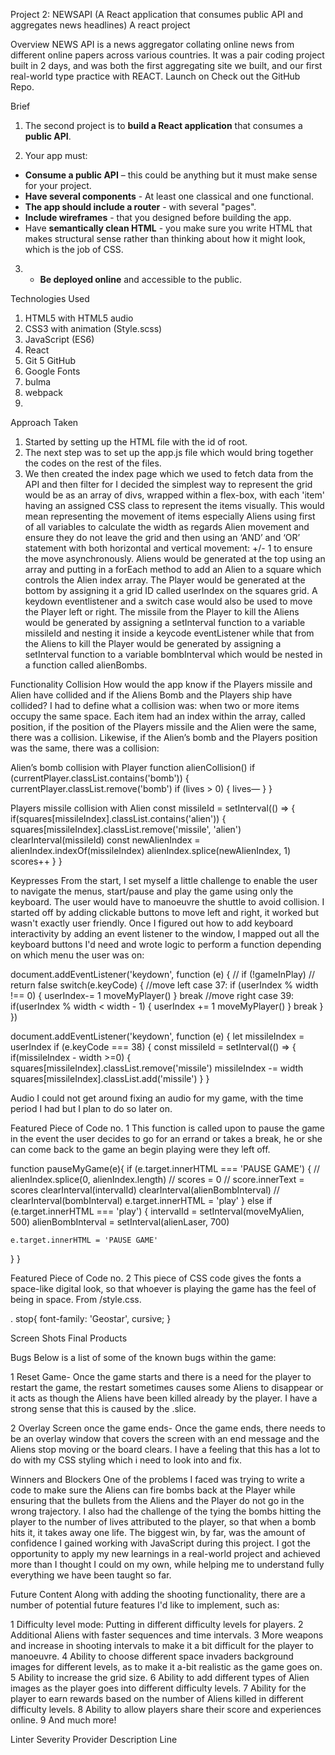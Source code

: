 Project 2: NEWSAPI (A React application that consumes public API and aggregates news headlines)
A react project

Overview
NEWS API is a news aggregator collating online news from different online papers across various countries. It was a pair coding project built in 2 days, and was both the first aggregating site we built, and our first real-world type practice with REACT. Launch on Check out the GitHub Repo.

Brief
1. The second project is to **build a React application** that consumes a **public API**.

2. Your app must:
​
* **Consume a public API** – this could be anything but it must make sense for your project.
* **Have several components** - At least one classical and one functional.
* **The app should include a router** - with several "pages".
* **Include wireframes** - that you designed before building the app.
* Have **semantically clean HTML** - you make sure you write HTML that makes structural sense rather than thinking about how it might look, which is the job of CSS.

3. * **Be deployed online** and accessible to the public.

Technologies Used
1. HTML5 with HTML5 audio
2. CSS3 with animation (Style.scss)
3. JavaScript (ES6)
4. React
5. Git 5 GitHub
6. Google Fonts
7. bulma
8. webpack
9.

Approach Taken
1. Started by setting up the HTML file with the id of root.
2. The next step was to set up the app.js file which would bring together the codes on the rest of the files.
3. We then created the index page which we used to fetch data from the API and then filter for I decided the simplest way to represent the grid would be as an array of divs, wrapped within a flex-box, with each 'item' having an assigned CSS class to represent the items visually. This would mean representing the movement of items especially Aliens using first of all variables to calculate the width as regards Alien movement and ensure they do not leave the grid and then using an ‘AND’ and ‘OR’ statement with both horizontal and vertical movement: +/- 1 to ensure the move asynchronously. Aliens would be generated at the top using an array and putting in a forEach method to add an Alien to a square which controls the Alien index array. The Player would be generated at the bottom by assigning it a grid ID called userIndex on the squares grid. A keydown eventlistener and a switch case would also be used to move the Player left or right. The missile from the Player to kill the Aliens would be generated by assigning a setInterval function to a variable missileId and nesting it inside a keycode eventListener while that from the Aliens to kill the Player would be generated by assigning a setInterval function to a variable bombInterval which would be nested in a function called alienBombs.

Functionality
Collision
How would the app know if the Players missile and Alien have collided and if the Aliens Bomb and the Players ship have collided? I had to define what a collision was: when two or more items occupy the same space. Each item had an index within the array, called position, if the position of the Players missile and the Alien were the same, there was a collision. Likewise, if the Alien’s bomb and the Players position was the same, there was a collision:

Alien’s bomb collision with Player
function alienCollision()
if (currentPlayer.classList.contains('bomb')) {
  currentPlayer.classList.remove('bomb')
  if (lives > 0) {
    lives—
  }
}

Players missile collision with Alien
const missileId = setInterval(() => {
if(squares[missileIndex].classList.contains('alien')) {
          squares[missileIndex].classList.remove('missile', 'alien')
          clearInterval(missileId)
          const newAlienIndex = alienIndex.indexOf(missileIndex)
          alienIndex.splice(newAlienIndex, 1)
          scores++
  }
}

Keypresses
From the start, I set myself a little challenge to enable the user to navigate the menus, start/pause and play the game using only the keyboard. The user would have to manoeuvre the shuttle to avoid collision. I started off by adding clickable buttons to move left and right, it worked but wasn't exactly user friendly. Once I figured out how to add keyboard interactivity by adding an event listener to the window, I mapped out all the keyboard buttons I'd need and wrote logic to perform a function depending on which menu the user was on:

document.addEventListener('keydown', function (e) {
    // if (!gameInPlay)
    //   return false
    switch(e.keyCode) {
      //move left
      case 37:
        if (userIndex % width !== 0) {
          userIndex-= 1
          moveMyPlayer()
        }
        break
        //move right
      case 39:
        if(userIndex % width &lt; width - 1) {
          userIndex += 1
          moveMyPlayer()
        }
        break
    }
  })

  document.addEventListener('keydown', function (e) {
    let missileIndex = userIndex
    if (e.keyCode === 38) {
      const missileId = setInterval(() => {
        if(missileIndex - width >=0) {
          squares[missileIndex].classList.remove('missile')
          missileIndex -= width
          squares[missileIndex].classList.add('missile')
  }
}

Audio
I could not get around fixing an audio for my game, with the time period I had but I plan to do so later on.

Featured Piece of Code no. 1
This function is called upon to pause the game in the event the user decides to go for an errand or takes a break, he or she can come back to the game an begin playing were they left off.

function pauseMyGame(e){
  if (e.target.innerHTML === 'PAUSE GAME') {
    // alienIndex.splice(0, alienIndex.length)
    // scores = 0
    // score.innerText = scores
    clearInterval(intervalId)
    clearInterval(alienBombInterval)
    // clearInterval(bombInterval)
    e.target.innerHTML = 'play'
  } else if (e.target.innerHTML === 'play') {
    intervalId = setInterval(moveMyAlien, 500)
    alienBombInterval = setInterval(alienLaser, 700)

    e.target.innerHTML = 'PAUSE GAME'

  }
}

Featured Piece of Code no. 2
This piece of CSS code gives the fonts a space-like digital look, so that whoever is playing the game has the feel of being in space. From /style.css.

. stop{
  font-family: 'Geostar', cursive;
}

Screen Shots
Final Products

Bugs
Below is a list of some of the known bugs within the game:

1 Reset Game- Once the game starts and there is a need for the player to restart the game, the restart sometimes causes some Aliens to disappear or it acts as though the Aliens have been killed already by the player. I have a strong sense that this is caused by the .slice.

2 Overlay Screen once the game ends- Once the game ends, there needs to be an overlay window that covers the screen with an end message and the Aliens stop moving or the board clears. I have a feeling that this has a lot to do with my CSS styling which i need to look into and fix.

Winners and Blockers
One of the problems I faced was trying to write a code to make sure the Aliens can fire bombs back at the Player while ensuring that the bullets from the Aliens and the Player do not go in the wrong trajectory. I also had the challenge of the tying the bombs hitting the player to the number of lives attributed to the player, so that when a bomb hits it, it takes away one life. The biggest win, by far, was the amount of confidence I gained working with JavaScript during this project. I got the opportunity to apply my new learnings in a real-world project and achieved more than I thought I could on my own, while helping me to understand fully everything we have been taught so far.

Future Content
Along with adding the shooting functionality, there are a number of potential future features I'd like to implement, such as:

1 Difficulty level mode: Putting in different difficulty levels for players. 2 Additional Aliens with faster sequences and time intervals. 3 More weapons and increase in shooting intervals to make it a bit difficult for the player to manoeuvre. 4 Ability to choose different space invaders background images for different levels, as to make it a-bit realistic as the game goes on. 5 Ability to increase the grid size. 6 Ability to add different types of Alien images as the player goes into different difficulty levels. 7 Ability for the player to earn rewards based on the number of Aliens killed in different difficulty levels. 8 Ability to allow players share their score and experiences online. 9 And much more!

Linter
Severity 	Provider 	Description	Line
